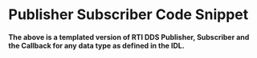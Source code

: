 # Publisher Subscriber Code Snippet

#### The above is a templated version of RTI DDS Publisher, Subscriber and the Callback for any data type as defined in the IDL.  
